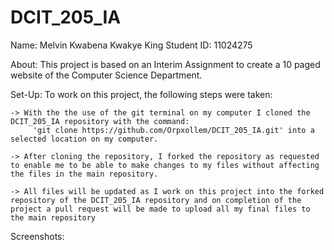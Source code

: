 # DCIT_205_IA

Name: Melvin Kwabena Kwakye King
Student ID: 11024275

About:
    This project is based on an Interim Assignment to create a 10 paged website of the Computer Science Department.

Set-Up:
    To work on this project, the following steps were taken:

    -> With the the use of the git terminal on my computer I cloned the DCIT_205_IA repository with the command:
         'git clone https://github.com/Orpxollem/DCIT_205_IA.git' into a selected location on my computer.

    -> After cloning the repository, I forked the repository as requested to enable me to be able to make changes to my files without affecting the files in the main repository.

    -> All files will be updated as I work on this project into the forked repository of the DCIT_205_IA repository and on completion of the project a pull request will be made to upload all my final files to the main repository

Screenshots: